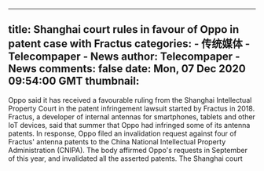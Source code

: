 
---
title: Shanghai court rules in favour of Oppo in patent case with Fractus
categories: 
    - 传统媒体
    - Telecompaper - News
author: Telecompaper - News
comments: false
date: Mon, 07 Dec 2020 09:54:00 GMT
thumbnail: 
---

<div>   
Oppo said it has received a favourable ruling from the Shanghai Intellectual Property Court in the patent infringement lawsuit started by Fractus in 2018. Fractus, a developer of internal antennas for smartphones, tablets and other IoT devices, said that summer that Oppo had infringed some of its antenna patents. In response, Oppo filed an invalidation request against four of Fractus' antenna patents to the China National Intellectual Property Administration (CNIPA). The body affirmed Oppo's requests in September of this year, and invalidated all the asserted patents. The Shanghai court 
      
</div>
            